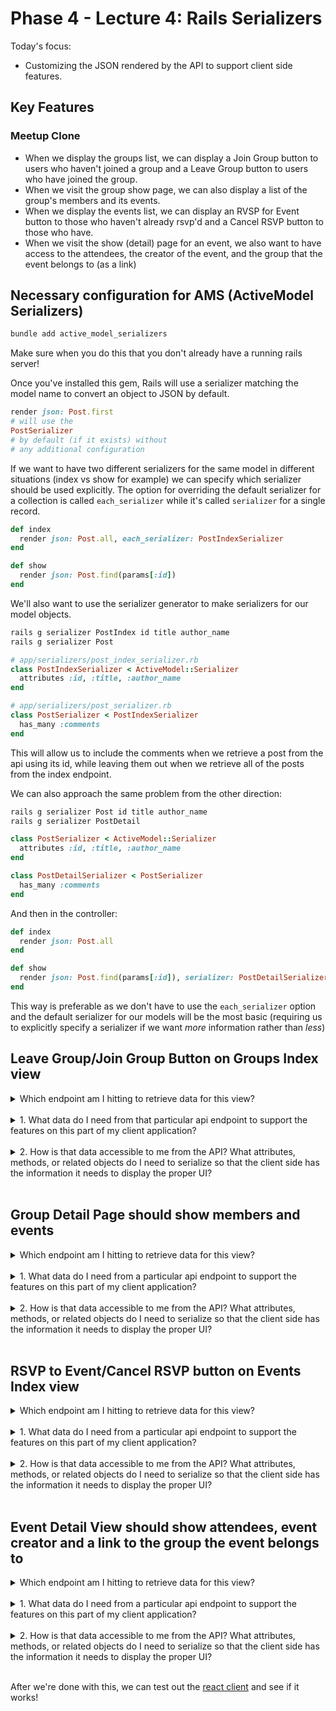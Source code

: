 # Phase 4 - Lecture 4: Rails Serializers

Today's focus: 

- Customizing the JSON rendered by the API to support client side features.

## Key Features

### Meetup Clone

- When we display the groups list, we can display a Join Group button to users who haven't joined a group and a Leave Group button to users who have joined the group.
- When we visit the group show page, we can also display a list of the group's members and its events.
- When we display the events list, we can display an RVSP for Event button to those who haven't already rsvp'd and a Cancel RSVP button to those who have.
- When we visit the show (detail) page for an event, we also want to have access to the attendees, the creator of the event, and the group that the event belongs to (as a link)

## Necessary configuration for AMS (ActiveModel Serializers)

```bash
bundle add active_model_serializers
```
Make sure when you do this that you don't already have a running rails server!

Once you've installed this gem, Rails will use a serializer matching the model name to convert an object to JSON by default.

```rb
render json: Post.first
# will use the
PostSerializer 
# by default (if it exists) without 
# any additional configuration
```

If we want to have two different serializers for the same model in different situations (index vs show for example) we can specify which serializer should be used explicitly.
The option for overriding the default serializer for a collection is called `each_serializer` while it's called `serializer` for a single record.

```rb
def index
  render json: Post.all, each_serializer: PostIndexSerializer
end

def show
  render json: Post.find(params[:id])
end
```
We'll also want to use the serializer generator to make serializers for our model objects.

```bash
rails g serializer PostIndex id title author_name
rails g serializer Post
```

```rb
# app/serializers/post_index_serializer.rb
class PostIndexSerializer < ActiveModel::Serializer
  attributes :id, :title, :author_name
end
```

```rb
# app/serializers/post_serializer.rb
class PostSerializer < PostIndexSerializer
  has_many :comments
end
```

This will allow us to include the comments when we retrieve a post from the api using its id, while leaving them out when we retrieve all of the posts from the index endpoint.

We can also approach the same problem from the other direction:

```bash
rails g serializer Post id title author_name
rails g serializer PostDetail
```

```rb
class PostSerializer < ActiveModel::Serializer
  attributes :id, :title, :author_name
end

class PostDetailSerializer < PostSerializer
  has_many :comments
end
```

And then in the controller:

```rb
def index
  render json: Post.all
end

def show
  render json: Post.find(params[:id]), serializer: PostDetailSerializer
end
```

This way is preferable as we don't have to use the `each_serializer` option and the default serializer for our models will be the most basic (requiring us to explicitly specify a serializer if we want *more* information rather than *less*)

## Leave Group/Join Group Button on Groups Index view

<details>
  <summary>
    Which endpoint am I hitting to retrieve data for this view?
  </summary>
  <hr/>

  ```rb
  get '/groups', to: 'groups#index'
  ```
  --- or ---
  ```rb
  resources :groups, only: [:index]
  ```

  <hr/>

</details>
<br/>



<details>
  <summary>
    1. What data do I need from that particular api endpoint to support the features on this part of my client application?
  </summary>
  <hr/>

  - I need the group's id, name and location
  - I also need an associated user_group belonging to the current user 
      - if the current user has joined the group, there will be one and I can show a button to leave the group (deleting the user_group)
      - if there is no user_group belonging to this group and the current user, I can show a join group button instead
  

  <hr/>

</details>
<br/>


<details>
  <summary>
    2. How is that data accessible to me from the API? What attributes, methods, or related objects do I need to serialize so that the client side has the information it needs to display the proper UI?
  </summary>
  <hr/>

  - attributes are accessible directly
  - I need to add a method to the serializer that will look through the current user's user_groups to see if one has the same group_id as this group, the method will return either that or nil..

  <hr/>

</details>
<br/>


## Group Detail Page should show members and events

<details>
  <summary>
    Which endpoint am I hitting to retrieve data for this view?
  </summary>
  <hr/>

  ```rb
  GET '/groups/:id', to: 'groups#show'
  ```
  --- or ---

  ```rb
  resources :groups, only: [:show]
  ```



  <hr/>

</details>
<br/>

<details>
  <summary>
    1. What data do I need from a particular api endpoint to support the features on this part of my client application?
  </summary>
  <hr/>

  I need to include members and events

  <hr/>

</details>
<br/>


<details>
  <summary>
    2. How is that data accessible to me from the API? What attributes, methods, or related objects do I need to serialize so that the client side has the information it needs to display the proper UI?
  </summary>
  <hr/>

  - `has_many :members`
  - `has_many :events`
  >note: I don't need to add through in the serializer even though the group has many members through user_groups

  <hr/>

</details>
<br/>


## RSVP to Event/Cancel RSVP button on Events Index view

<details>
  <summary>
    Which endpoint am I hitting to retrieve data for this view?
  </summary>
  <hr/>

  ```rb
  get '/events', to: 'events#index'
  ```
  --- or ---
  ```rb
  resources :events, only: [:index]
  ```

  <hr/>

</details>
<br/>

<details>
  <summary>
    1. What data do I need from a particular api endpoint to support the features on this part of my client application?
  </summary>
  <hr/>

  - I need the key attributes, :id, :title, :description, :location, :start_time, :end_time
  - I also may want to convert the start and end times to something a bit more human readable for my client app
  - if the current user has a user_event belonging to this event, I need to return it to the client:
    - if it's there, I can show a button to cancel the RSVP (delete the user_event)
    - if it's not, I can show a button to RSVP to the event

  <hr/>

</details>
<br/>


<details>
  <summary>
    2. How is that data accessible to me from the API? What attributes, methods, or related objects do I need to serialize so that the client side has the information it needs to display the proper UI?
  </summary>
  <hr/>

  - attributes are directly accessible
  - we can add a time method that will combine the start and end times into a more human readable format
```rb
  def time
    "From #{object.start_time.strftime('%A, %m/%d/%y at %I:%m %p')} to #{object.end_time.strftime('%A, %m/%d/%y at %I:%m %p')}"
  end
```
  - we can add a `user_event` method that will look through all of the current user's user_events to see if one matches the event we're serializing. If it does, return it, if not return nil.

  <hr/>

</details>
<br/>


## Event Detail View should show attendees, event creator and a link to the group the event belongs to

<details>
  <summary>
    Which endpoint am I hitting to retrieve data for this view?
  </summary>
  <hr/>
  
  ```rb
  get '/events/:id', to: 'events#show'
  ```
  --- or ---
  ```rb
  resources :events, only: [:show]
  ```

  <hr/>

</details>
<br/>

<details>
  <summary>
    1. What data do I need from a particular api endpoint to support the features on this part of my client application?
  </summary>
  <hr/>

  - I need all the same attributes as for index, :id, :title, :description, :location, :start_time, :end_time
  - I also want to include the associated group
  - I want the attendees as well as the username of the creator that the event belongs to

  <hr/>

</details>
<br/>


<details>
  <summary>
    2. How is that data accessible to me from the API? What attributes, methods, or related objects do I need to serialize so that the client side has the information it needs to display the proper UI?
  </summary>
  <hr/>

  - attributes and formatted time I can get through inheritance with the index serializer
  - I can add belongs_to :group (with another serializer specified so I only include the id and name of the group needed to construct the link instead of all the groups members and such)
  - I can add a method called creator that will return the username of the user that this event belongs to
  - I can add `has_many :attendees` to include the users who have rsvp'd to the event.

  <hr/>

</details>
<br/>

After we're done with this, we can test out the [react client](git@github.com:DakotaLMartinez/083021_meetup_clone_client.git) and see if it works!